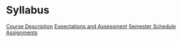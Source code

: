 # Syllabus
[Course Description](./course.md)
[Expectations and Assessment](./expect.md)
[Semester Schedule](./schedule.md)
[Assignments](./assignments.md)

